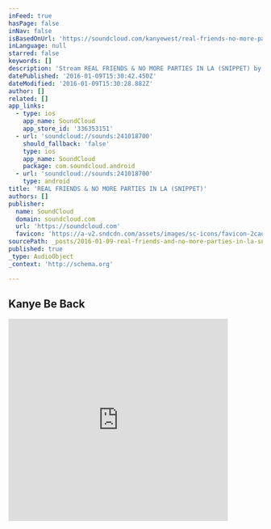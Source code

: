 ```yaml
---
inFeed: true
hasPage: false
inNav: false
isBasedOnUrl: 'https://soundcloud.com/kanyewest/real-friends-no-more-parties-in-la-snipped'
inLanguage: null
starred: false
keywords: []
description: 'Stream REAL FRIENDS & NO MORE PARTIES IN LA (SNIPPET) by Kanye West from desktop or your mobile device'
datePublished: '2016-01-09T15:30:42.450Z'
dateModified: '2016-01-09T15:30:28.882Z'
author: []
related: []
app_links:
  - type: ios
    app_name: SoundCloud
    app_store_id: '336353151'
  - url: 'soundcloud://sounds:241018700'
    should_fallback: 'false'
    type: ios
    app_name: SoundCloud
    package: com.soundcloud.android
  - url: 'soundcloud://sounds:241018700'
    type: android
title: 'REAL FRIENDS & NO MORE PARTIES IN LA (SNIPPET)'
authors: []
publisher:
  name: SoundCloud
  domain: soundcloud.com
  url: 'https://soundcloud.com'
  favicon: 'https://a-v2.sndcdn.com/assets/images/sc-icons/favicon-2cadd14b.ico'
sourcePath: _posts/2016-01-09-real-friends-and-no-more-parties-in-la-snippet.md
published: true
_type: AudioObject
_context: 'http://schema.org'

---
```

## Kanye Be Back

<iframe src="https://cdn.embedly.com/widgets/media.html?src=https%3A%2F%2Fw.soundcloud.com%2Fplayer%2F%3Furl%3Dhttps%253A%252F%252Fapi.soundcloud.com%252Ftracks%252F241018700%26auto_play%3Dfalse%26show_artwork%3Dtrue%26visual%3Dtrue%26origin%3Dtwitter&amp;src_secure=1&amp;url=https%3A%2F%2Fsoundcloud.com%2Fkanyewest%2Freal-friends-no-more-parties-in-la-snipped&amp;image=https%3A%2F%2Fi1.sndcdn.com%2Fartworks-000142365006-6rjdnz-t500x500.jpg&amp;key=b7d04c9b404c499eba89ee7072e1c4f7&amp;type=text%2Fhtml&amp;schema=soundcloud" width="435" height="400" scrolling="no" frameborder="0" allowfullscreen="allowfullscreen" style=""></iframe>